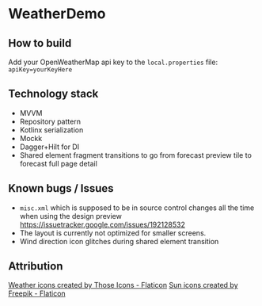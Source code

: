 # WeatherDemo

## How to build
Add your OpenWeatherMap api key to the `local.properties` file:
`apiKey=yourKeyHere`

## Technology stack

- MVVM
- Repository pattern
- Kotlinx serialization
- Mockk
- Dagger+Hilt for DI
- Shared element fragment transitions to go from forecast preview tile to forecast full page detail 

## Known bugs / Issues

- `misc.xml` which is supposed to be in source control changes all the time when using the design preview https://issuetracker.google.com/issues/192128532
- The layout is currently not optimized for smaller screens.
- Wind direction icon glitches during shared element transition

## Attribution
<a href="https://www.flaticon.com/free-icons/weather" title="weather icons">Weather icons created by Those Icons - Flaticon</a>
<a href="https://www.flaticon.com/free-icons/sun" title="sun icons">Sun icons created by Freepik - Flaticon</a>
